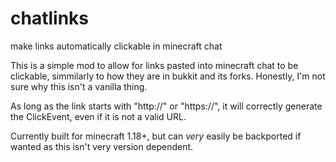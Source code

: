 # chatlinks
make links automatically clickable in minecraft chat

This is a simple mod to allow for links pasted into minecraft chat to be clickable, simmilarly to how they are in bukkit and its forks. Honestly, I'm not sure why this isn't a vanilla thing.

As long as the link starts with "http://" or "https://", it will correctly generate the ClickEvent, even if it is not a valid URL.

Currently built for minecraft 1.18+, but can *very* easily be backported if wanted as this isn't very version dependent.
